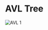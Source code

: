 # AVL Tree
![AVL 1](https://user-images.githubusercontent.com/71700079/144442428-5a6a006c-6b69-4eae-a638-66d0b32dc65b.png)  

  
